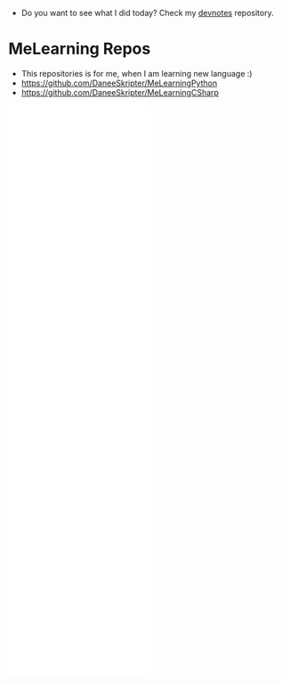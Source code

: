 - Do you want to see what I did today? Check my [devnotes](https://github.com/DaneeSkripter/devnotes) repository.
 # MeLearning Repos
- This repositories is for me, when I am learning new language :)
- https://github.com/DaneeSkripter/MeLearningPython
- https://github.com/DaneeSkripter/MeLearningCSharp

![Metrics](/github-metrics.svg)
